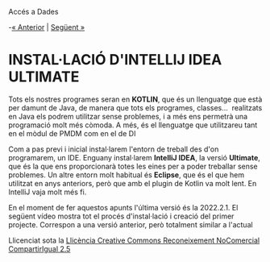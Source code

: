 Accés a Dades

-[« Anterior](index.md) | [Següent »](1_introducci.md)
# <a name="main"></a> **INSTAL·LACIÓ D'INTELLIJ IDEA ULTIMATE**

Tots els nostres programes seran en **KOTLIN**, que és un llenguatge que està per damunt de Java, de manera que tots els programes, classes...  realitzats en Java els podrem utilitzar sense problemes, i a més ens permetrà una programació molt més còmoda. A més, és el llenguatge que utilitzareu tant en el mòdul de PMDM com en el de DI

Com a pas previ i inicial instal·larem l'entorn de treball des d'on programarem, un IDE. Enguany instal·larem **IntelliJ IDEA**, la versió **Ultimate**, que és la que ens proporcionarà totes les eines per a poder treballar sense problemes. Un altre entorn molt habitual és **Eclipse**, que és el que hem utilitzat en anys anteriors, però que amb el plugin de Kotlin va molt lent. En IntelliJ vaja molt més fi.

En el moment de fer aquestos apunts l'última versió és la 2022.2.1. El següent vídeo mostra tot el procés d'instal·lació i creació del primer projecte. Correspon a una versió anterior, però totalment similar a l'actual

Llicenciat sota la [Llicència Creative Commons Reconeixement NoComercial CompartirIgual 2.5](http://creativecommons.org/licenses/by-nc-sa/2.5/)



